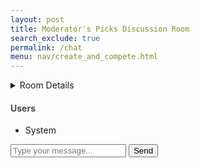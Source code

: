 ```yaml
---
layout: post 
title: Moderator's Picks Discussion Room
search_exclude: true
permalink: /chat
menu: nav/create_and_compete.html
---
```


<link rel="stylesheet" href="{{site.baseurl}}/navigation/create_and_compete/chat.css">

<details>
  <br>
  <summary>Room Details</summary>

  <a href="{{site.baseurl}}/moderation/rules_chat/">Moderation Rules</a>

  <p>Discuss your thoughts and Ratings on Moderator's Picks!</p>

  <p>Room will consist of:</p>
  <ul>
    <li>Chat box where members of the channel can collaborate and share ideas</li>
    <li>Profanity is censored</li>
    <li>Moderators will oversee discussions to ensure they stay respectful and productive</li>
  </ul>
</details>

<div id="chat-container">
    <div id="chat-box"></div>
    <div id="users-list">
        <h4 style="color: #4A4848;">Users</h4>
        <ul id="userList">
            <li>System</li>
        </ul>
    </div>
</div>

<div class="input-group">
    <input type="text" id="message-input" placeholder="Type your message...">
    <button id="send-button" onclick="sendMessage()">Send</button>
</div>

<script>
    const chatBox = document.getElementById('chat-box');
    const messageInput = document.getElementById('message-input');
    const userList = document.getElementById('userList');
    const users = new Set(['System']);
    let username;

    function requestUsername() {
        while (true) {
            const enteredUsername = prompt("Enter your username:");
            if (enteredUsername && !users.has(enteredUsername)) {
                username = enteredUsername;
                addUser(username);
                displayMessage(`You have joined as ${username}.`, true);
                break;
            } else {
                alert("Username is taken or invalid. Please try again.");
            }
        }
    }

    function displayMessage(message, isSystem = false) {
        const messageElement = document.createElement('div');
        messageElement.classList.add('message', isSystem ? 'system-message' : 'user-message');
        messageElement.textContent = message;
        chatBox.appendChild(messageElement);
        chatBox.scrollTop = chatBox.scrollHeight;
    }

    function addUser(newUsername) {
        users.add(newUsername);
        const userItem = document.createElement('li');
        userItem.textContent = newUsername;
        userList.appendChild(userItem);
    }

    function sendMessage() {
        const messageText = messageInput.value.trim();
        if (messageText !== '') {
            displayMessage(`${username}: ${messageText}`);
            messageInput.value = '';
        }
    }

    displayMessage("Welcome to the Chat Room!", true);
    requestUsername();
</script>
